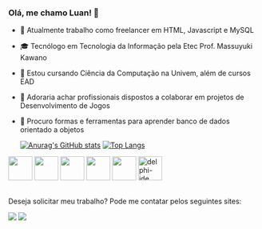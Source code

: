 ### Olá, me chamo Luan! 👋

- 🔭 Atualmente trabalho como freelancer em HTML, Javascript e MySQL
- 🎓 Tecnólogo em Tecnologia da Informação pela Etec Prof. Massuyuki Kawano
- 📖 Estou cursando Ciência da Computação na Univem, além de cursos EAD
- 👯 Adoraria achar profissionais dispostos a colaborar em projetos de Desenvolvimento de Jogos
- 🤔 Procuro formas e ferramentas para aprender banco de dados orientado a objetos

  [![Anurag's GitHub stats](https://github-readme-stats.vercel.app/api?username=LnGtt&show_icons=true&count_private=true&include_all_commits=true&theme=cobalt)](https://github.com/anuraghazra/github-readme-stats)
  [![Top Langs](https://github-readme-stats.vercel.app/api/top-langs/?username=LnGtt&layout=compact&theme=cobalt)](https://github.com/anuraghazra/github-readme-stats)

<div>
  <img width="48" height="48" src="https://cdn.jsdelivr.net/gh/devicons/devicon/icons/html5/html5-original.svg" /> <img width="48" height="48" src="https://cdn.jsdelivr.net/gh/devicons/devicon/icons/css3/css3-original.svg" /> <img width="48" height="48" src="https://cdn.jsdelivr.net/gh/devicons/devicon/icons/javascript/javascript-original.svg" /> <img width="48" height="48" src="https://cdn.jsdelivr.net/gh/devicons/devicon/icons/mysql/mysql-original.svg" /> <img width="48" height="48" src="https://cdn.jsdelivr.net/gh/devicons/devicon/icons/python/python-original.svg" /> <img width="48" height="48" src="https://img.icons8.com/color/48/delphi-ide.png" alt="delphi-ide"/>
</div>

##
Deseja solicitar meu trabalho? Pode me contatar pelos seguintes sites:
<div>
  <a href="https://www.linkedin.com/in/luan-girotto-602b56239/" target="_blank"><img src="https://img.shields.io/badge/LinkedIn-0077B5?style=for-the-badge&logo=linkedin&logoColor=white" target="_blank"></a>
  <a href="mailto:luan.girotto.am@gmail.com"><img src="https://img.shields.io/badge/Gmail-D14836?style=for-the-badge&logo=gmail&logoColor=white" target="_blank"></a>
</div>

